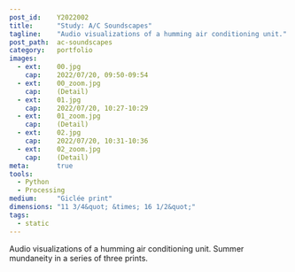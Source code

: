 ```yaml
---
post_id:    Y2022002
title:      "Study: A/C Soundscapes"
tagline:    "Audio visualizations of a humming air conditioning unit."
post_path:  ac-soundscapes
category:   portfolio
images:
  - ext:    00.jpg
    cap:    2022/07/20, 09:50-09:54
  - ext:    00_zoom.jpg
    cap:    (Detail)
  - ext:    01.jpg
    cap:    2022/07/20, 10:27-10:29
  - ext:    01_zoom.jpg
    cap:    (Detail)
  - ext:    02.jpg
    cap:    2022/07/20, 10:31-10:36
  - ext:    02_zoom.jpg
    cap:    (Detail)
meta:       true
tools:
  - Python
  - Processing
medium:     "Giclée print"
dimensions: "11 3/4&quot; &times; 16 1/2&quot;"
tags:
  - static
---
```

Audio visualizations of a humming air conditioning unit. Summer mundaneity in a series of three prints.